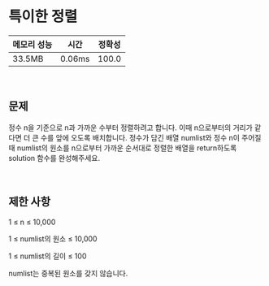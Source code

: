 # 특이한 정렬

| 메모리 성능 | 시간 | 정확성 |
| ---- | ---- | ---- |
| 33.5MB | 0.06ms | 100.0 |

<br />

## 문제

정수 n을 기준으로 n과 가까운 수부터 정렬하려고 합니다. 이때 n으로부터의 거리가 같다면 더 큰 수를 앞에 오도록 배치합니다. 정수가 담긴 배열 numlist와 정수 n이 주어질 때 numlist의 원소를 n으로부터 가까운 순서대로 정렬한 배열을 return하도록 solution 함수를 완성해주세요.

<br />

## 제한 사항
1 ≤ n ≤ 10,000

1 ≤ numlist의 원소 ≤ 10,000

1 ≤ numlist의 길이 ≤ 100

numlist는 중복된 원소를 갖지 않습니다.